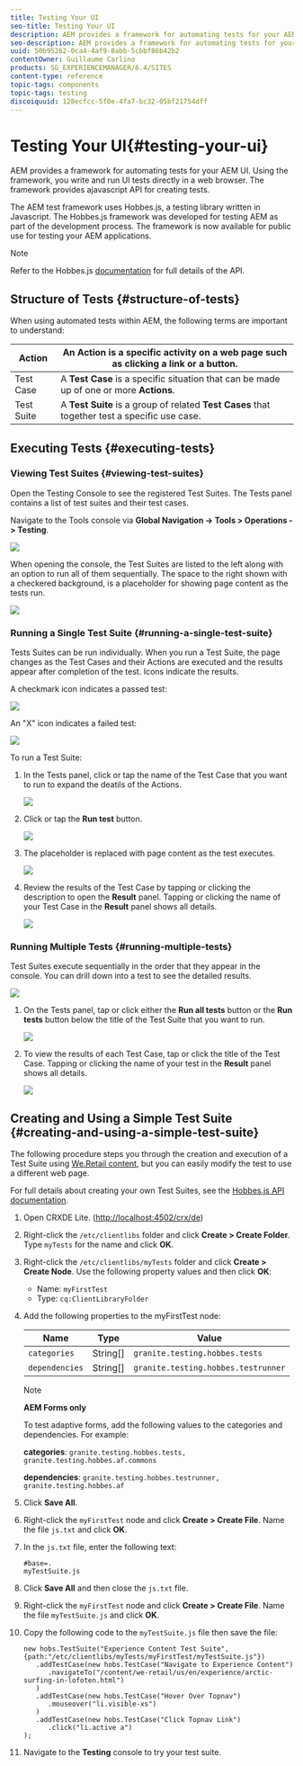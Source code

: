 ```yaml
---
title: Testing Your UI
seo-title: Testing Your UI
description: AEM provides a framework for automating tests for your AEM UI
seo-description: AEM provides a framework for automating tests for your AEM UI
uuid: 50b95262-0ca4-4af9-8abb-5cbbf86b42b2
contentOwner: Guillaume Carlino
products: SG_EXPERIENCEMANAGER/6.4/SITES
content-type: reference
topic-tags: components
topic-tags: testing
discoiquuid: 128ecfcc-5f0e-4fa7-bc32-05bf21754dff
---
```


# Testing Your UI{#testing-your-ui}

AEM provides a framework for automating tests for your AEM UI. Using the framework, you write and run UI tests directly in a web browser. The framework provides ajavascript API for creating tests.

The AEM test framework uses Hobbes.js, a testing library written in Javascript. The Hobbes.js framework was developed for testing AEM as part of the development process. The framework is now available for public use for testing your AEM applications.

>[!NOTE]
>
>Refer to the Hobbes.js [documentation](/sites/developing/using/reference-materials/test-api/index) for full details of the API.

## Structure of Tests {#structure-of-tests}

When using automated tests within AEM, the following terms are important to understand:

| Action |An **Action** is a specific activity on a web page such as clicking a link or a button. |
|---|---|
| Test Case |A **Test Case** is a specific situation that can be made up of one or more **Actions**. |
| Test Suite |A **Test Suite** is a group of related **Test Cases** that together test a specific use case. |

## Executing Tests {#executing-tests}

### Viewing Test Suites {#viewing-test-suites}

Open the Testing Console to see the registered Test Suites. The Tests panel contains a list of test suites and their test cases.

Navigate to the Tools console via **Global Navigation -&gt; Tools &gt; Operations -&gt; Testing**.

![](assets/chlimage_1-31.png)

When opening the console, the Test Suites are listed to the left along with an option to run all of them sequentially. The space to the right shown with a checkered background, is a placeholder for showing page content as the tests run.

![](assets/chlimage_1-32.png) 

### Running a Single Test Suite {#running-a-single-test-suite}

Tests Suites can be run individually. When you run a Test Suite, the page changes as the Test Cases and their Actions are executed and the results appear after completion of the test. Icons indicate the results.

A checkmark icon indicates a passed test:

![](assets/chlimage_1-33.png)

An "X" icon indicates a failed test:

![](assets/chlimage_1-34.png)

To run a Test Suite:

1. In the Tests panel, click or tap the name of the Test Case that you want to run to expand the deatils of the Actions.

   ![](assets/chlimage_1-35.png)

1. Click or tap the **Run test** button.

   ![](assets/chlimage_1-36.png)

1. The placeholder is replaced with page content as the test executes.

   ![](assets/chlimage_1-37.png)

1. Review the results of the Test Case by tapping or clicking the description to open the **Result** panel. Tapping or clicking the name of your Test Case in the **Result** panel shows all details.

   ![](assets/chlimage_1-38.png)

### Running Multiple Tests {#running-multiple-tests}

Test Suites execute sequentially in the order that they appear in the console. You can drill down into a test to see the detailed results.

![](assets/chlimage_1-39.png)

1. On the Tests panel, tap or click either the **Run all tests** button or the **Run tests** button below the title of the Test Suite that you want to run.

   ![](assets/chlimage_1-40.png)

1. To view the results of each Test Case, tap or click the title of the Test Case. Tapping or clicking the name of your test in the **Result** panel shows all details.

   ![](assets/chlimage_1-41.png)

## Creating and Using a Simple Test Suite {#creating-and-using-a-simple-test-suite}

The following procedure steps you through the creation and execution of a Test Suite using [We.Retail content](../../../sites/developing/using/we-retail.md), but you can easily modify the test to use a different web page.

For full details about creating your own Test Suites, see the [Hobbes.js API documentation](/sites/developing/using/reference-materials/test-api/index).

1. Open CRXDE Lite. ([http://localhost:4502/crx/de](http://localhost:4502/crx/de))
1. Right-click the `/etc/clientlibs` folder and click **Create > Create Folder**. Type `myTests` for the name and click **OK**.
1. Right-click the `/etc/clientlibs/myTests` folder and click **Create &gt; Create Node**. Use the following property values and then click **OK**:

    * Name: `myFirstTest`
    * Type: `cq:ClientLibraryFolder`

1. Add the following properties to the myFirstTest node:

   | Name |Type |Value |
   |---|---|---|
   | `categories` |String[] | `granite.testing.hobbes.tests` |
   | `dependencies` |String[] | `granite.testing.hobbes.testrunner` |

   >[!NOTE]
   >
   >**AEM Forms only**
   >
   >
   >To test adaptive forms, add the following values to the categories and dependencies. For example:
   >
   >
   >**categories**: `granite.testing.hobbes.tests, granite.testing.hobbes.af.commons`
   >
   >
   >**dependencies**: `granite.testing.hobbes.testrunner, granite.testing.hobbes.af`

1. Click **Save All**.
1. Right-click the `myFirstTest` node and click **Create > Create File**. Name the file `js.txt` and click **OK**.
1. In the `js.txt` file, enter the following text:

   ```
   #base=.
   myTestSuite.js
   ```

1. Click **Save All** and then close the `js.txt` file.
1. Right-click the `myFirstTest` node and click **Create > Create File**. Name the file `myTestSuite.js` and click **OK**.
1. Copy the following code to the `myTestSuite.js` file then save the file:

   ```
   new hobs.TestSuite("Experience Content Test Suite", {path:"/etc/clientlibs/myTests/myFirstTest/myTestSuite.js"})
      .addTestCase(new hobs.TestCase("Navigate to Experience Content")
         .navigateTo("/content/we-retail/us/en/experience/arctic-surfing-in-lofoten.html")
      )
      .addTestCase(new hobs.TestCase("Hover Over Topnav")
         .mouseover("li.visible-xs")
      )
      .addTestCase(new hobs.TestCase("Click Topnav Link")
         .click("li.active a")
   );
   ```

1. Navigate to the **Testing** console to try your test suite.

